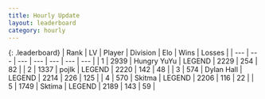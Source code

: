 ```yaml
---
title: Hourly Update
layout: leaderboard
category: hourly
---
```


{: .leaderboard}
| Rank | LV | Player | Division | Elo | Wins | Losses |
| --- | --- | --- | --- | --- | --- | --- |
| <span data-change="0">1</span> | 2939 | <span title="ID: 164871">Hungry YuYu</span> | LEGEND | <span data-change="-36">2229</span> | <span data-change="1">254</span> | <span data-change="3">82</span> |
| <span data-change="0">2</span> | 1337 | <span title="ID: 4783">pojlk</span> | LEGEND | <span data-change="0">2220</span> | <span data-change="0">142</span> | <span data-change="0">48</span> |
| <span data-change="0">3</span> | 574 | <span title="ID: 174294">Dylan Hall</span> | LEGEND | <span data-change="0">2214</span> | <span data-change="0">226</span> | <span data-change="0">125</span> |
| <span data-change="0">4</span> | 570 | <span title="ID: 402846">Skitma</span> | LEGEND | <span data-change="0">2206</span> | <span data-change="0">116</span> | <span data-change="0">22</span> |
| <span data-change="0">5</span> | 1749 | <span title="ID: 353063">Sktima</span> | LEGEND | <span data-change="0">2189</span> | <span data-change="0">143</span> | <span data-change="0">59</span> |